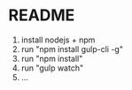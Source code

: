 # README

1. install nodejs + npm
2. run "npm install gulp-cli -g"
3. run "npm install"
4. run "gulp watch"
5. ...
